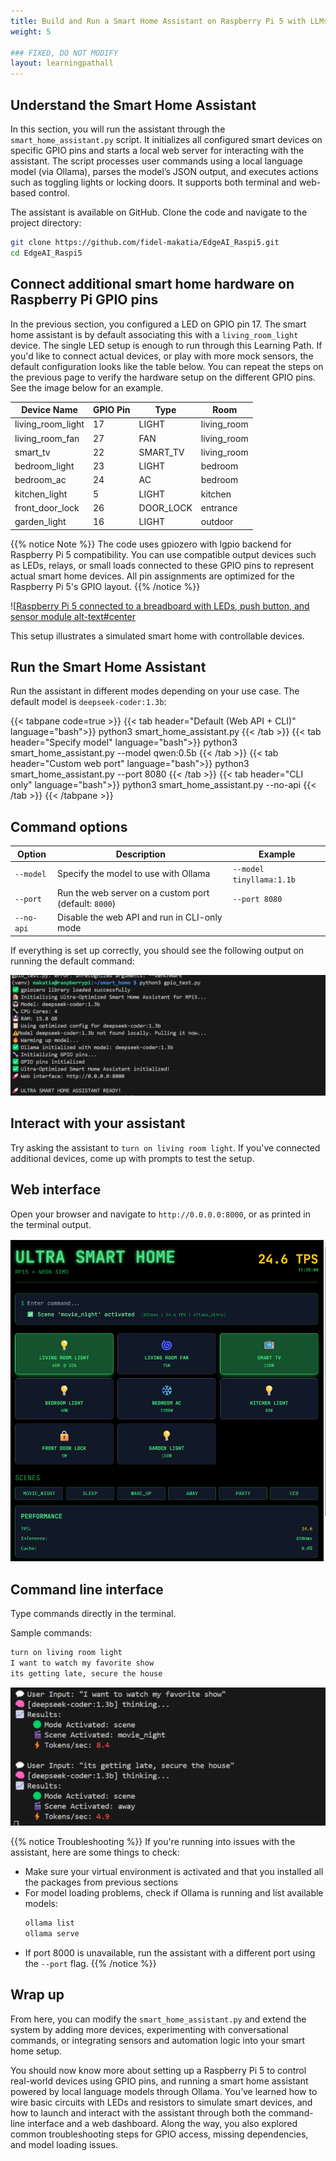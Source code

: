 ```yaml
---
title: Build and Run a Smart Home Assistant on Raspberry Pi 5 with LLMs
weight: 5

### FIXED, DO NOT MODIFY
layout: learningpathall
---
```

## Understand the Smart Home Assistant

In this section, you will run the assistant through the `smart_home_assistant.py` script. It initializes all configured smart devices on specific GPIO pins and starts a local web server for interacting with the assistant. The script processes user commands using a local language model (via Ollama), parses the model’s JSON output, and executes actions such as toggling lights or locking doors. It supports both terminal and web-based control.

The assistant is available on GitHub. Clone the code and navigate to the project directory:

```bash
git clone https://github.com/fidel-makatia/EdgeAI_Raspi5.git
cd EdgeAI_Raspi5
```

## Connect additional smart home hardware on Raspberry Pi GPIO pins

In the previous section, you configured a LED on GPIO pin 17. The smart home assistant is by default associating this with a `living_room_light` device. The single LED setup is enough to run through this Learning Path. If you'd like to connect actual devices, or play with more mock sensors, the default configuration looks like the table below. You can repeat the steps on the previous page to verify the hardware setup on the different GPIO pins. See the image below for an example.

| Device Name       | GPIO Pin | Type      | Room        |
| ----------------- | -------- | --------- | ----------- |
| living_room_light | 17       | LIGHT     | living_room |
| living_room_fan   | 27       | FAN       | living_room |
| smart_tv          | 22       | SMART_TV  | living_room |
| bedroom_light     | 23       | LIGHT     | bedroom     |
| bedroom_ac        | 24       | AC        | bedroom     |
| kitchen_light     | 5        | LIGHT     | kitchen     |
| front_door_lock   | 26       | DOOR_LOCK | entrance    |
| garden_light      | 16       | LIGHT     | outdoor     |

{{% notice Note %}}
The code uses gpiozero with lgpio backend for Raspberry Pi 5 compatibility. You can use compatible output devices such as LEDs, relays, or small loads connected to these GPIO pins to represent actual smart home devices. All pin assignments are optimized for the Raspberry Pi 5's GPIO layout.
{{% /notice %}}

![[Raspberry Pi 5 connected to a breadboard with LEDs, push button, and sensor module alt-text#center](hardware.jpeg "Setup that includes a blue LED (mapped to Living Room Light on GPIO 17), a red LED, push button, and a sensor module.")

This setup illustrates a simulated smart home with controllable devices.

## Run the Smart Home Assistant

Run the assistant in different modes depending on your use case. The default model is `deepseek-coder:1.3b`:

{{< tabpane code=true >}}
{{< tab header="Default (Web API + CLI)" language="bash">}}
python3 smart_home_assistant.py
{{< /tab >}}
{{< tab header="Specify model" language="bash">}}
python3 smart_home_assistant.py --model qwen:0.5b
{{< /tab >}}
{{< tab header="Custom web port" language="bash">}}
python3 smart_home_assistant.py --port 8080
{{< /tab >}}
{{< tab header="CLI only" language="bash">}}
python3 smart_home_assistant.py --no-api
{{< /tab >}}
{{< /tabpane >}}

## Command options

| Option            | Description                                                                                       | Example                                    |
|------------------|---------------------------------------------------------------------------------------------------|--------------------------------------------|
| `--model`         | Specify the model to use with Ollama             | `--model tinyllama:1.1b`                   |
| `--port`          | Run the web server on a custom port (default: `8000`)                                            | `--port 8080`                              |
| `--no-api`        | Disable the web API and run in CLI-only mode

If everything is set up correctly, you should see the following output on running the default command:

![Terminal running smart_home_assistant.py showing default web API and CLI output alt-text#center](cmd.png "Running the code in default mode")

## Interact with your assistant

Try asking the assistant to `turn on living room light`. If you've connected additional devices, come up with prompts to test the setup.

## Web interface

Open your browser and navigate to `http://0.0.0.0:8000`, or as printed in the terminal output.

![Web interface of the smart home assistant showing device control through LLM commands alt-text#center](UI3.png "Interacting with the LLM through the web interface")


## Command line interface

Type commands directly in the terminal.

Sample commands:

```bash
turn on living room light
I want to watch my favorite show
its getting late, secure the house
```

![Terminal interaction with the smart home assistant showing LLM responses to user commands alt-text#center](gemma2.png "Interacting with deepseek-coder:1.3b")

{{% notice Troubleshooting %}}
If you're running into issues with the assistant, here are some things to check:
- Make sure your virtual environment is activated and that you installed all the packages from previous sections
- For model loading problems, check if Ollama is running and list available models:
  ```bash
  ollama list
  ollama serve
  ```
- If port 8000 is unavailable, run the assistant with a different port using the `--port` flag.
{{% /notice %}}

## Wrap up

From here, you can modify the `smart_home_assistant.py` and extend the system by adding more devices, experimenting with conversational commands, or integrating sensors and automation logic into your smart home setup.

You should now know more about setting up a Raspberry Pi 5 to control real-world devices using GPIO pins, and running a smart home assistant powered by local language models through Ollama. You’ve learned how to wire basic circuits with LEDs and resistors to simulate smart devices, and how to launch and interact with the assistant through both the command-line interface and a web dashboard. Along the way, you also explored common troubleshooting steps for GPIO access, missing dependencies, and model loading issues.
